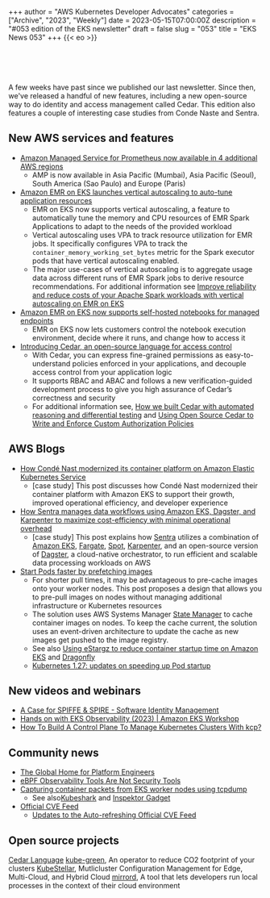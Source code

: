 +++
author = "AWS Kubernetes Developer Advocates"
categories = ["Archive", "2023", "Weekly"]
date = 2023-05-15T07:00:00Z
description = "#053 edition of the EKS newsletter"
draft = false
slug = "053"
title = "EKS News 053"
+++
{{< eo >}}

<br/><br/><br/><br/>
A few weeks have past since we published our last newsletter. Since then, we've released a handful of new features, including a new open-source way to do identity and access management called Cedar. This edition also features a couple of interesting case studies from Conde Naste and Sentra. 

## New AWS services and features

* [Amazon Managed Service for Prometheus now available in 4 additional AWS regions](https://aws.amazon.com/about-aws/whats-new/2023/05/amazon-managed-services-prometheus-4-regions/)
    * AMP is now available in Asia Pacific (Mumbai), Asia Pacific (Seoul), South America (Sao Paulo) and Europe (Paris)
* [Amazon EMR on EKS launches vertical autoscaling to auto-tune application resources](https://aws.amazon.com/about-aws/whats-new/2023/05/amazon-emr-eks-vertical-auto-scaling/)
    * EMR on EKS now supports vertical autoscaling, a feature to automatically tune the memory and CPU resources of EMR Spark Applications to adapt to the needs of the provided workload
    * Vertical autoscaling uses VPA to track resource utilization for EMR jobs. It specifically configures VPA to track the `container_memory_working_set_bytes` metric for the Spark executor pods that have vertical autoscaling enabled.
    * The major use-cases of vertical autoscaling is to aggregate usage data across different runs of EMR Spark jobs to derive resource recommendations. For additional information see [Improve reliability and reduce costs of your Apache Spark workloads with vertical autoscaling on EMR on EKS](https://aws.amazon.com/blogs/big-data/improve-reliability-and-reduce-costs-of-your-apache-spark-workloads-with-vertical-autoscaling-on-amazon-emr-on-eks/)
* [Amazon EMR on EKS now supports self-hosted notebooks for managed endpoints](https://aws.amazon.com/about-aws/whats-new/2023/05/amazon-emr-eks-self-hosted-notebooks-managed-endpoints/)
    * EMR on EKS now lets customers control the notebook execution environment, decide where it runs, and change how to access it
* [Introducing Cedar, an open-source language for access control](https://aws.amazon.com/about-aws/whats-new/2023/05/cedar-open-source-language-access-control/)
    * With Cedar, you can express fine-grained permissions as easy-to-understand policies enforced in your applications, and decouple access control from your application logic
    * It supports RBAC and ABAC and follows a new verification-guided development process to give you high assurance of Cedar’s correctness and security
    * For additional information see, [How we built Cedar with automated reasoning and differential testing](https://www.amazon.science/blog/how-we-built-cedar-with-automated-reasoning-and-differential-testing) and [Using Open Source Cedar to Write and Enforce Custom Authorization Policies](https://aws.amazon.com/blogs/opensource/using-open-source-cedar-to-write-and-enforce-custom-authorization-policies/)

## AWS Blogs

* [How Condé Nast modernized its container platform on Amazon Elastic Kubernetes Service](https://aws.amazon.com/blogs/containers/how-conde-nast-modernized-its-container-platform-on-amazon-elastic-kubernetes-service/)
    * [case study] This post discusses how Condé Nast modernized their container platform with Amazon EKS to support their growth, improved operational efficiency, and developer experience
* [How Sentra manages data workflows using Amazon EKS, Dagster, and Karpenter to maximize cost-efficiency with minimal operational overhead](https://aws.amazon.com/blogs/containers/how-sentra-manages-data-workflows-using-amazon-eks-dagster-and-karpenter-to-maximize-cost-efficiency-with-minimal-operational-overhead/)
    * [case study] This post explains how [Sentra](https://www.sentra.io/) utilizes a combination of [Amazon EKS](https://aws.amazon.com/eks/), [Fargate](https://aws.amazon.com/fargate/), [Spot](https://aws.amazon.com/ec2/spot/), [Karpenter](https://karpenter.sh/), and an open-source version of [Dagster](https://dagster.io/), a cloud-native orchestrator, to run efficient and scalable data processing workloads on AWS
* [Start Pods faster by prefetching images](https://aws.amazon.com/blogs/containers/start-pods-faster-by-prefetching-images/)
    * For shorter pull times, it may be advantageous to pre-cache images onto your worker nodes. This post proposes a design that allows you to pre-pull images on nodes without managing additional infrastructure or Kubernetes resources
    * The solution uses AWS Systems Manager [State Manager](https://docs.aws.amazon.com/systems-manager/latest/userguide/systems-manager-state.html) to cache container images on nodes. To keep the cache current, the solution uses an event-driven architecture to update the cache as new images get pushed to the image registry. 
    * See also [Using eStargz to reduce container startup time on Amazon EKS](https://blog.realvarez.com/using-estargz-to-reduce-container-startup-time-on-amazon-eks/) and [Dragonfly](https://d7y.io/)
    * [Kubernetes 1.27: updates on speeding up Pod startup](https://kubernetes.io/blog/2023/05/15/speed-up-pod-startup/)

## New videos and webinars

* [A Case for SPIFFE & SPIRE - Software Identity Management](https://www.youtube.com/watch?v=wdK1Ldeqlm0)
* [Hands on with EKS Observability (2023) | Amazon EKS Workshop](https://www.youtube.com/watch?v=ajPe7HVypxg)
* [How To Build A Control Plane To Manage Kubernetes Clusters With kcp?](https://youtu.be/VVfO_2wZADU)

## Community news

* [The Global Home for Platform Engineers](https://platformengineering.org/)
* [eBPF Observability Tools Are Not Security Tools](https://www.brendangregg.com/blog/2023-04-28/ebpf-security-issues.html)
* [Capturing container packets from EKS worker nodes using tcpdump](https://kieranyio.medium.com/capturing-container-packets-from-eks-worker-nodes-using-tcpdump-fce901dff36d)
    * See also[Kubeshark](https://docs.kubeshark.co/en/introduction) and [Inspektor Gadget](https://www.inspektor-gadget.io/)
* [Official CVE Feed](https://kubernetes.io/docs/reference/issues-security/official-cve-feed/)
    * [Updates to the Auto-refreshing Official CVE Feed](https://kubernetes.io/blog/2023/04/25/k8s-cve-feed-beta/)

## Open source projects

[Cedar Language](https://www.cedarpolicy.com/en)
[kube-green](https://kube-green.dev/), An operator to reduce CO2 footprint of your clusters
[KubeStellar](https://docs.kubestellar.io/), Mutlicluster Configuration Management for Edge, Multi-Cloud, and Hybrid Cloud
[mirrord](https://mirrord.dev/), A tool that lets developers run local processes in the context of their cloud environment
